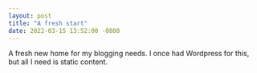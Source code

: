 ```yaml
---
layout: post
title: "A fresh start"
date: 2022-03-15 13:52:00 -0800
---
```


A fresh new home for my blogging needs. I once had Wordpress for this, but all I need is static
content.
